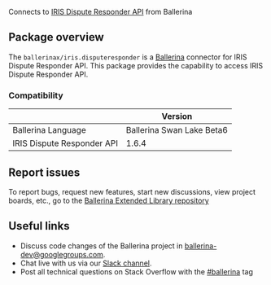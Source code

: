 Connects to [IRIS Dispute Responder API](https://www.iriscrm.com/api) from Ballerina

## Package overview
The `ballerinax/iris.disputeresponder` is a [Ballerina](https://ballerina.io/) connector for IRIS Dispute Responder API.
This package provides the capability to access IRIS Dispute Responder API.

### Compatibility
|                               | Version                         |
|-------------------------------|---------------------------------|
| Ballerina Language            | Ballerina Swan Lake Beta6       | 
| IRIS Dispute Responder API    | 1.6.4                           |

## Report issues
To report bugs, request new features, start new discussions, view project boards, etc., go to the [Ballerina Extended Library repository](https://github.com/ballerina-platform/ballerina-extended-library)

## Useful links
- Discuss code changes of the Ballerina project in [ballerina-dev@googlegroups.com](mailto:ballerina-dev@googlegroups.com).
- Chat live with us via our [Slack channel](https://ballerina.io/community/slack/).
- Post all technical questions on Stack Overflow with the [#ballerina](https://stackoverflow.com/questions/tagged/ballerina) tag
